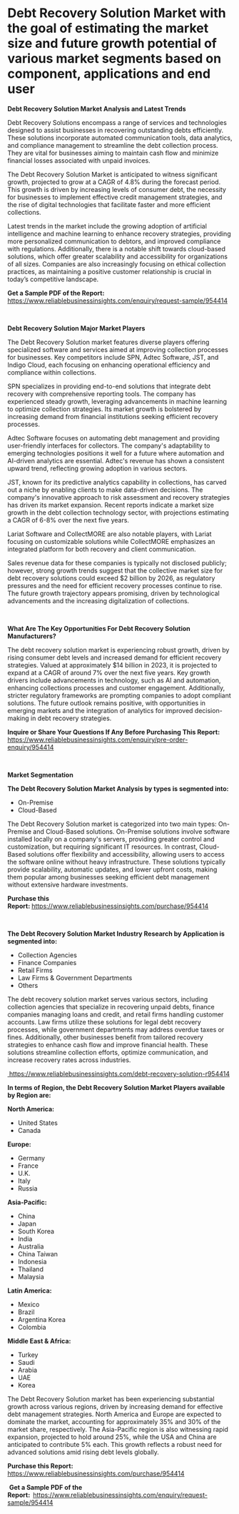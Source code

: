 <p><h1>Debt Recovery Solution Market with the goal of estimating the market size and future growth potential of various market segments based on component, applications and end user</h1></p><p><strong>Debt Recovery Solution Market Analysis and Latest Trends</strong></p>
<p><p>Debt Recovery Solutions encompass a range of services and technologies designed to assist businesses in recovering outstanding debts efficiently. These solutions incorporate automated communication tools, data analytics, and compliance management to streamline the debt collection process. They are vital for businesses aiming to maintain cash flow and minimize financial losses associated with unpaid invoices.</p><p>The Debt Recovery Solution Market is anticipated to witness significant growth, projected to grow at a CAGR of 4.8% during the forecast period. This growth is driven by increasing levels of consumer debt, the necessity for businesses to implement effective credit management strategies, and the rise of digital technologies that facilitate faster and more efficient collections. </p><p>Latest trends in the market include the growing adoption of artificial intelligence and machine learning to enhance recovery strategies, providing more personalized communication to debtors, and improved compliance with regulations. Additionally, there is a notable shift towards cloud-based solutions, which offer greater scalability and accessibility for organizations of all sizes. Companies are also increasingly focusing on ethical collection practices, as maintaining a positive customer relationship is crucial in today’s competitive landscape.</p></p>
<p><strong>Get a Sample PDF of the Report:&nbsp;</strong> <a href="https://www.reliablebusinessinsights.com/enquiry/request-sample/954414?utm_campaign=3089&utm_medium=2&utm_source=Github&utm_content=ia&utm_term=18042025&utm_id=debt-recovery-solution">https://www.reliablebusinessinsights.com/enquiry/request-sample/954414</a></p>
<p>&nbsp;</p>
<p><strong>Debt Recovery Solution Major Market Players</strong></p>
<p><p>The Debt Recovery Solution market features diverse players offering specialized software and services aimed at improving collection processes for businesses. Key competitors include SPN, Adtec Software, JST, and Indigo Cloud, each focusing on enhancing operational efficiency and compliance within collections.</p><p>SPN specializes in providing end-to-end solutions that integrate debt recovery with comprehensive reporting tools. The company has experienced steady growth, leveraging advancements in machine learning to optimize collection strategies. Its market growth is bolstered by increasing demand from financial institutions seeking efficient recovery processes.</p><p>Adtec Software focuses on automating debt management and providing user-friendly interfaces for collectors. The company's adaptability to emerging technologies positions it well for a future where automation and AI-driven analytics are essential. Adtec's revenue has shown a consistent upward trend, reflecting growing adoption in various sectors.</p><p>JST, known for its predictive analytics capability in collections, has carved out a niche by enabling clients to make data-driven decisions. The company's innovative approach to risk assessment and recovery strategies has driven its market expansion. Recent reports indicate a market size growth in the debt collection technology sector, with projections estimating a CAGR of 6-8% over the next five years.</p><p>Lariat Software and CollectMORE are also notable players, with Lariat focusing on customizable solutions while CollectMORE emphasizes an integrated platform for both recovery and client communication.</p><p>Sales revenue data for these companies is typically not disclosed publicly; however, strong growth trends suggest that the collective market size for debt recovery solutions could exceed $2 billion by 2026, as regulatory pressures and the need for efficient recovery processes continue to rise. The future growth trajectory appears promising, driven by technological advancements and the increasing digitalization of collections.</p></p>
<p>&nbsp;</p>
<p><strong>What Are The Key Opportunities For Debt Recovery Solution Manufacturers?</strong></p>
<p><p>The debt recovery solution market is experiencing robust growth, driven by rising consumer debt levels and increased demand for efficient recovery strategies. Valued at approximately $14 billion in 2023, it is projected to expand at a CAGR of around 7% over the next five years. Key growth drivers include advancements in technology, such as AI and automation, enhancing collections processes and customer engagement. Additionally, stricter regulatory frameworks are prompting companies to adopt compliant solutions. The future outlook remains positive, with opportunities in emerging markets and the integration of analytics for improved decision-making in debt recovery strategies.</p></p>
<p><strong>Inquire or Share Your Questions If Any Before Purchasing This Report:</strong> <a href="https://www.reliablebusinessinsights.com/enquiry/pre-order-enquiry/954414?utm_campaign=3089&utm_medium=2&utm_source=Github&utm_content=ia&utm_term=18042025&utm_id=debt-recovery-solution">https://www.reliablebusinessinsights.com/enquiry/pre-order-enquiry/954414</a></p>
<p>&nbsp;</p>
<p><strong>Market Segmentation</strong></p>
<p><strong>The Debt Recovery Solution Market Analysis by types is segmented into:</strong></p>
<p><ul><li>On-Premise</li><li>Cloud-Based</li></ul></p>
<p><p>The Debt Recovery Solution market is categorized into two main types: On-Premise and Cloud-Based solutions. On-Premise solutions involve software installed locally on a company's servers, providing greater control and customization, but requiring significant IT resources. In contrast, Cloud-Based solutions offer flexibility and accessibility, allowing users to access the software online without heavy infrastructure. These solutions typically provide scalability, automatic updates, and lower upfront costs, making them popular among businesses seeking efficient debt management without extensive hardware investments.</p></p>
<p><strong>Purchase this Report:&nbsp;</strong><a href="https://www.reliablebusinessinsights.com/purchase/954414?utm_campaign=3089&utm_medium=2&utm_source=Github&utm_content=ia&utm_term=18042025&utm_id=debt-recovery-solution">https://www.reliablebusinessinsights.com/purchase/954414</a></p>
<p>&nbsp;</p>
<p><strong>The Debt Recovery Solution Market Industry Research by Application is segmented into:</strong></p>
<p><ul><li>Collection Agencies</li><li>Finance Companies</li><li>Retail Firms</li><li>Law Firms & Government Departments</li><li>Others</li></ul></p>
<p><p>The debt recovery solution market serves various sectors, including collection agencies that specialize in recovering unpaid debts, finance companies managing loans and credit, and retail firms handling customer accounts. Law firms utilize these solutions for legal debt recovery processes, while government departments may address overdue taxes or fines. Additionally, other businesses benefit from tailored recovery strategies to enhance cash flow and improve financial health. These solutions streamline collection efforts, optimize communication, and increase recovery rates across industries.</p></p>
<p><a href="https://www.reliablebusinessinsights.com/debt-recovery-solution-r954414?utm_campaign=3089&utm_medium=2&utm_source=Github&utm_content=ia&utm_term=18042025&utm_id=debt-recovery-solution">&nbsp;https://www.reliablebusinessinsights.com/debt-recovery-solution-r954414</a></p>
<p><strong>In terms of Region, the Debt Recovery Solution Market Players available by Region are:</strong></p>
<p>
    <p> <strong> North America: </strong>
        <ul>
            <li>United States</li>
            <li>Canada</li>
        </ul>
        </p> 
    <p> <strong> Europe: </strong>
        <ul>
            <li>Germany</li>
            <li>France</li>
            <li>U.K.</li>
            <li>Italy</li>
            <li>Russia</li>
        </ul>
        </p> 
    <p> <strong> Asia-Pacific: </strong>
        <ul>
            <li>China</li>
            <li>Japan</li>
            <li>South Korea</li>
            <li>India</li>
            <li>Australia</li>
            <li>China Taiwan</li>
            <li>Indonesia</li>
            <li>Thailand</li>
            <li>Malaysia</li>
        </ul>
        </p> 
    <p> <strong> Latin America: </strong>
        <ul>
            <li>Mexico</li>
            <li>Brazil</li>
            <li>Argentina Korea</li>
            <li>Colombia</li>
        </ul>
        </p> 
    <p> <strong> Middle East & Africa: </strong>
        <ul>
            <li>Turkey</li>
            <li>Saudi</li>
            <li>Arabia</li>
            <li>UAE</li>
            <li>Korea</li>
        </ul>
    </p>
    </p>
<p><p>The Debt Recovery Solution market has been experiencing substantial growth across various regions, driven by increasing demand for effective debt management strategies. North America and Europe are expected to dominate the market, accounting for approximately 35% and 30% of the market share, respectively. The Asia-Pacific region is also witnessing rapid expansion, projected to hold around 25%, while the USA and China are anticipated to contribute 5% each. This growth reflects a robust need for advanced solutions amid rising debt levels globally.</p></p>
<p><strong>Purchase this Report: </strong><a href="https://www.reliablebusinessinsights.com/purchase/954414?utm_campaign=3089&utm_medium=2&utm_source=Github&utm_content=ia&utm_term=18042025&utm_id=debt-recovery-solution">https://www.reliablebusinessinsights.com/purchase/954414</a></p>
<p>&nbsp;<strong>Get a Sample PDF of the Report:&nbsp;&nbsp;</strong><a href="https://www.reliablebusinessinsights.com/enquiry/request-sample/954414?utm_campaign=3089&utm_medium=2&utm_source=Github&utm_content=ia&utm_term=18042025&utm_id=debt-recovery-solution">https://www.reliablebusinessinsights.com/enquiry/request-sample/954414</a></p>
<p><strong></strong></p>
<p><p></p><p></p><p></p></p>
